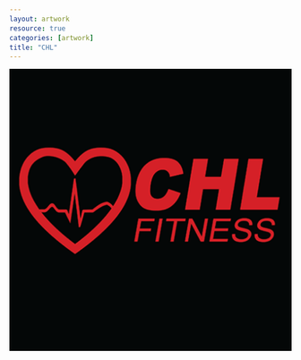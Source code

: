 ```yaml
---
layout: artwork
resource: true
categories: [artwork]
title: "CHL"
---
```


![screenshot](/artwork/chl/CHL_thumb.png)